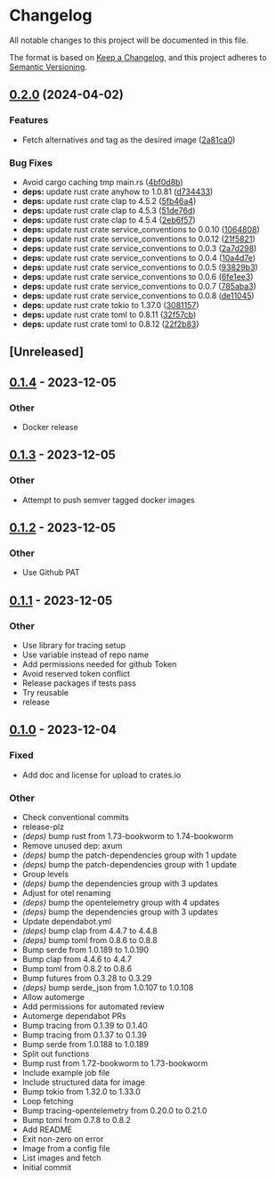 # Changelog
All notable changes to this project will be documented in this file.

The format is based on [Keep a Changelog](https://keepachangelog.com/en/1.0.0/),
and this project adheres to [Semantic Versioning](https://semver.org/spec/v2.0.0.html).

## [0.2.0](https://github.com/philipcristiano/docker-prefetch-image/compare/v0.1.4...v0.2.0) (2024-04-02)


### Features

* Fetch alternatives and tag as the desired image ([2a81ca0](https://github.com/philipcristiano/docker-prefetch-image/commit/2a81ca08627af942b1ec7d08ec756fa2fb070d98))


### Bug Fixes

* Avoid cargo caching tmp main.rs ([4bf0d8b](https://github.com/philipcristiano/docker-prefetch-image/commit/4bf0d8b9ed0017062b9d047eace3491d7061e870))
* **deps:** update rust crate anyhow to 1.0.81 ([d734433](https://github.com/philipcristiano/docker-prefetch-image/commit/d734433c67a98941f78c6b1fd83059318bf274c3))
* **deps:** update rust crate clap to 4.5.2 ([5fb46a4](https://github.com/philipcristiano/docker-prefetch-image/commit/5fb46a4f52f31e92e77348c8e834d8d058e88209))
* **deps:** update rust crate clap to 4.5.3 ([51de76d](https://github.com/philipcristiano/docker-prefetch-image/commit/51de76d24889f6d09be37a697bfff003213d2c9b))
* **deps:** update rust crate clap to 4.5.4 ([2eb6f57](https://github.com/philipcristiano/docker-prefetch-image/commit/2eb6f579fde84bad0aac4fe49d762b64532b9f88))
* **deps:** update rust crate service_conventions to 0.0.10 ([1064808](https://github.com/philipcristiano/docker-prefetch-image/commit/1064808fc5759b8032459992fe58ac42f9546af8))
* **deps:** update rust crate service_conventions to 0.0.12 ([21f5821](https://github.com/philipcristiano/docker-prefetch-image/commit/21f5821b82e969bdb5c32809b46334560ea59194))
* **deps:** update rust crate service_conventions to 0.0.3 ([2a7d298](https://github.com/philipcristiano/docker-prefetch-image/commit/2a7d2982c444bcc4bf7b02bc8fb9c21845269b03))
* **deps:** update rust crate service_conventions to 0.0.4 ([10a4d7e](https://github.com/philipcristiano/docker-prefetch-image/commit/10a4d7e7731da8dd73e5977cc5f90cb7d3d57f9d))
* **deps:** update rust crate service_conventions to 0.0.5 ([93829b3](https://github.com/philipcristiano/docker-prefetch-image/commit/93829b37dfb71d75ae16ae7155b36155ec0d2671))
* **deps:** update rust crate service_conventions to 0.0.6 ([6fe1ee3](https://github.com/philipcristiano/docker-prefetch-image/commit/6fe1ee39f52682b151921c413d4e663d2b202ca6))
* **deps:** update rust crate service_conventions to 0.0.7 ([785aba3](https://github.com/philipcristiano/docker-prefetch-image/commit/785aba3c49da4f7193d38b5cc67977d976084de0))
* **deps:** update rust crate service_conventions to 0.0.8 ([de11045](https://github.com/philipcristiano/docker-prefetch-image/commit/de1104551a24db03928d683f6e82131f244df3d4))
* **deps:** update rust crate tokio to 1.37.0 ([3081157](https://github.com/philipcristiano/docker-prefetch-image/commit/3081157e23a88e4272520c03dcc520d6257a8404))
* **deps:** update rust crate toml to 0.8.11 ([32f57cb](https://github.com/philipcristiano/docker-prefetch-image/commit/32f57cb243183b27167ffa3004d078f6a61efb30))
* **deps:** update rust crate toml to 0.8.12 ([22f2b83](https://github.com/philipcristiano/docker-prefetch-image/commit/22f2b835db3393de3db717f7f4ccc1b47f1c6241))

## [Unreleased]

## [0.1.4](https://github.com/philipcristiano/docker-prefetch-image/compare/v0.1.3...v0.1.4) - 2023-12-05

### Other
- Docker release

## [0.1.3](https://github.com/philipcristiano/docker-prefetch-image/compare/v0.1.2...v0.1.3) - 2023-12-05

### Other
- Attempt to push semver tagged docker images

## [0.1.2](https://github.com/philipcristiano/docker-prefetch-image/compare/v0.1.1...v0.1.2) - 2023-12-05

### Other
- Use Github PAT

## [0.1.1](https://github.com/philipcristiano/docker-prefetch-image/compare/v0.1.0...v0.1.1) - 2023-12-05

### Other
- Use library for tracing setup
- Use variable instead of repo name
- Add permissions needed for github Token
- Avoid reserved token conflict
- Release packages if tests pass
- Try reusable
- release

## [0.1.0](https://github.com/philipcristiano/docker-prefetch-image/releases/tag/v0.1.0) - 2023-12-04

### Fixed
- Add doc and license for upload to crates.io

### Other
- Check conventional commits
- release-plz
- *(deps)* bump rust from 1.73-bookworm to 1.74-bookworm
- Remove unused dep: axum
- *(deps)* bump the patch-dependencies group with 1 update
- *(deps)* bump the patch-dependencies group with 1 update
- Group levels
- *(deps)* bump the dependencies group with 3 updates
- Adjust for otel renaming
- *(deps)* bump the opentelemetry group with 4 updates
- *(deps)* bump the dependencies group with 3 updates
- Update dependabot.yml
- *(deps)* bump clap from 4.4.7 to 4.4.8
- *(deps)* bump toml from 0.8.6 to 0.8.8
- Bump serde from 1.0.189 to 1.0.190
- Bump clap from 4.4.6 to 4.4.7
- Bump toml from 0.8.2 to 0.8.6
- Bump futures from 0.3.28 to 0.3.29
- *(deps)* bump serde_json from 1.0.107 to 1.0.108
- Allow automerge
- Add permissions for automated review
- Automerge dependabot PRs
- Bump tracing from 0.1.39 to 0.1.40
- Bump tracing from 0.1.37 to 0.1.39
- Bump serde from 1.0.188 to 1.0.189
- Split out functions
- Bump rust from 1.72-bookworm to 1.73-bookworm
- Include example job file
- Include structured data for image
- Bump tokio from 1.32.0 to 1.33.0
- Loop fetching
- Bump tracing-opentelemetry from 0.20.0 to 0.21.0
- Bump toml from 0.7.8 to 0.8.2
- Add README
- Exit non-zero on error
- Image from a config file
- List images and fetch
- Initial commit
